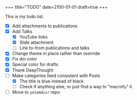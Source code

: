 +++
title="TODO"
date=2100-01-01
draft=true
+++

This is my todo list.

<!-- more -->

- [x] Add attachments to publications
- [x] Add Talks
  - [x] YouTube links
  - [x] Slide attachment
  - [ ] Link to-from publications and talks
- [x] Change theme in place rather than override
- [x] Fix doi color
- [x] Special color for drafts
- [x] Thank DeepThought
- [ ] Make categories feed consistent with Posts
  - [x] The title is blue instead of black
  - [ ] Check if anything else, or just find a way to "macrofy" it
- [ ] Move to `yotamdvir` repo
